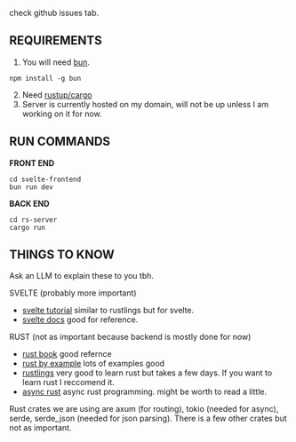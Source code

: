check github issues tab.

## REQUIREMENTS
1. You will need [bun](https://bun.sh/docs/installation). 
```
npm install -g bun
```
2. Need [rustup/cargo](https://www.rust-lang.org/tools/install)
3. Server is currently hosted on my domain, will not be up unless I am working on it for now.

## RUN COMMANDS
**FRONT END**
```
cd svelte-frontend
bun run dev
```
**BACK END**
```
cd rs-server
cargo run
```
## THINGS TO KNOW

Ask an LLM to explain these to you tbh.

SVELTE (probably more important)
- [svelte tutorial](https://svelte.dev/tutorial/svelte/welcome-to-svelte) similar to rustlings but for svelte.
- [svelte docs](https://svelte.dev/docs/svelte/overview) good for reference.

RUST (not as important because backend is mostly done for now)
- [rust book](https://doc.rust-lang.org/book/ch03-00-common-programming-concepts.html) good refernce
- [rust by example](https://doc.rust-lang.org/rust-by-example/) lots of examples good
- [rustlings](https://github.com/rust-lang/rustlings) very good to learn rust but takes a few days. If you want to learn rust I reccomend it.
- [async rust](https://rust-lang.github.io/async-book/) async rust programming. might be worth to read a little.

Rust crates we are using are axum (for routing), tokio (needed for async), serde, serde_json (needed for json parsing). There is a few other crates but not as important.

